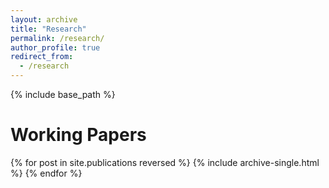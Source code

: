 ```yaml
---
layout: archive
title: "Research"
permalink: /research/
author_profile: true
redirect_from:
  - /research
---
```


{% include base_path %}

# Working Papers

{% for post in site.publications reversed %}
  {% include archive-single.html %}
{% endfor %}
